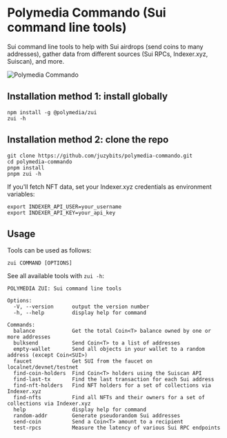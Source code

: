 # Polymedia Commando (Sui command line tools)

Sui command line tools to help with Sui airdrops (send coins to many addresses), gather data from different sources (Sui RPCs, Indexer.xyz, Suiscan), and more.

![Polymedia Commando](https://assets.polymedia.app/img/commando/open-graph.webp)

## Installation method 1: install globally

```
npm install -g @polymedia/zui
zui -h
```

## Installation method 2: clone the repo

```
git clone https://github.com/juzybits/polymedia-commando.git
cd polymedia-commando
pnpm install
pnpm zui -h
```

If you'll fetch NFT data, set your Indexer.xyz credentials as environment variables:
```
export INDEXER_API_USER=your_username
export INDEXER_API_KEY=your_api_key
```

## Usage

Tools can be used as follows:

```
zui COMMAND [OPTIONS]
```

See all available tools with `zui -h`:

```
POLYMEDIA ZUI: Sui command line tools

Options:
  -V, --version      output the version number
  -h, --help         display help for command

Commands:
  balance            Get the total Coin<T> balance owned by one or more addresses
  bulksend           Send Coin<T> to a list of addresses
  empty-wallet       Send all objects in your wallet to a random address (except Coin<SUI>)
  faucet             Get SUI from the faucet on localnet/devnet/testnet
  find-coin-holders  Find Coin<T> holders using the Suiscan API
  find-last-tx       Find the last transaction for each Sui address
  find-nft-holders   Find NFT holders for a set of collections via Indexer.xyz
  find-nfts          Find all NFTs and their owners for a set of collections via Indexer.xyz
  help               display help for command
  random-addr        Generate pseudorandom Sui addresses
  send-coin          Send a Coin<T> amount to a recipient
  test-rpcs          Measure the latency of various Sui RPC endpoints
```
